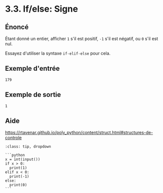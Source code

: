 # 3.3. If/else: Signe

## Énoncé

Étant donné un entier, afficher `1` s'il est positif, `-1` s'il est négatif, ou `0` s'il est nul.

Essayez d'utiliser la syntaxe `if-elif-else` pour cela.

## Exemple d'entrée

```
179
```

## Exemple de sortie

```
1
```

## Aide

https://rtavenar.github.io/poly_python/content/struct.html#structures-de-controle

<div id="pad"></div>
            <script>Pythonpad('pad', {'title': 'Testez votre solution ici', 'src': '# Lire un entier :\n# a = int(input())\n# Afficher une valeur :\n# print(a)\n'})</script>


````{admonition} Cliquez ici pour voir la solution
:class: tip, dropdown

```python
x = int(input())
if x > 0:
  print(1)
elif x < 0:
  print(-1)
else:
  print(0)
```
````
